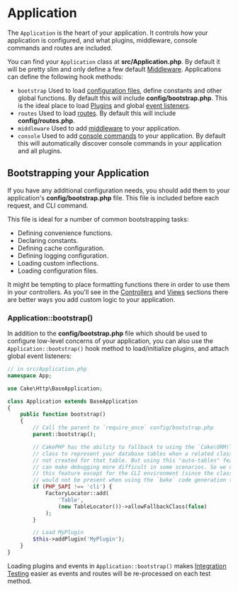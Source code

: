 # Application

The `Application` is the heart of your application. It controls
how your application is configured, and what plugins, middleware, console
commands and routes are included.

You can find your `Application` class at **src/Application.php**. By default
it will be pretty slim and only define a few default
[Middleware](../controllers/middleware). Applications can define the following hook
methods:

- `bootstrap` Used to load [configuration files](../development/configuration), define constants and other global functions.
  By default this will include **config/bootstrap.php**. This is the ideal place
  to load [Plugins](../plugins) and global [event listeners](../core-libraries/events).
- `routes` Used to load [routes](../development/routing). By default this
  will include **config/routes.php**.
- `middleware` Used to add [middleware](../controllers/middleware) to your application.
- `console` Used to add [console commands](../console-commands) to your
  application. By default this will automatically discover console commands in
  your application and all plugins.

## Bootstrapping your Application

If you have any additional configuration needs, you should add them to your
application's **config/bootstrap.php** file. This file is included before each
request, and CLI command.

This file is ideal for a number of common bootstrapping tasks:

- Defining convenience functions.
- Declaring constants.
- Defining cache configuration.
- Defining logging configuration.
- Loading custom inflections.
- Loading configuration files.

It might be tempting to place formatting functions there in order to use them in
your controllers. As you'll see in the [Controllers](../controllers) and [Views](../views)
sections there are better ways you add custom logic to your application.

<a id="application-bootstrap"></a>

### Application::bootstrap()

In addition to the **config/bootstrap.php** file which should be used to
configure low-level concerns of your application, you can also use the
`Application::bootstrap()` hook method to load/initialize plugins, and attach
global event listeners:

``` php
// in src/Application.php
namespace App;

use Cake\Http\BaseApplication;

class Application extends BaseApplication
{
    public function bootstrap()
    {
        // Call the parent to `require_once` config/bootstrap.php
        parent::bootstrap();

        // CakePHP has the ability to fallback to using the `Cake\ORM\Table`
        // class to represent your database tables when a related class is
        // not created for that table. But using this "auto-tables" feature
        // can make debugging more difficult in some scenarios. So we disable
        // this feature except for the CLI environment (since the classes
        // would not be present when using the `bake` code generation tool).
        if (PHP_SAPI !== 'cli') {
            FactoryLocator::add(
                'Table',
                (new TableLocator())->allowFallbackClass(false)
            );
        }

        // Load MyPlugin
        $this->addPlugin('MyPlugin');
    }
}
```

Loading plugins and events in `Application::bootstrap()` makes
[Integration Testing](../development/testing#integration-testing) easier as events and routes will be re-processed on
each test method.
